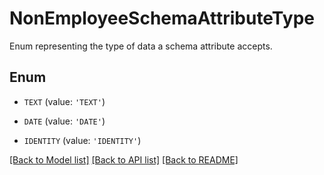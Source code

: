 # NonEmployeeSchemaAttributeType

Enum representing the type of data a schema attribute accepts.

## Enum

* `TEXT` (value: `'TEXT'`)

* `DATE` (value: `'DATE'`)

* `IDENTITY` (value: `'IDENTITY'`)

[[Back to Model list]](../README.md#documentation-for-models) [[Back to API list]](../README.md#documentation-for-api-endpoints) [[Back to README]](../README.md)


